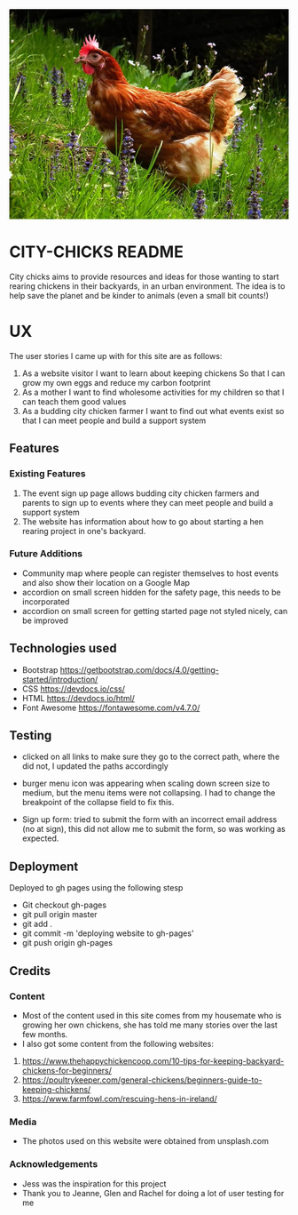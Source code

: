 <img src="assets/images/chicken-grass-range-hen-poultry-meadow-brown.jpg" style="margin: 0;">

# CITY-CHICKS README
City chicks aims to provide resources and ideas for those wanting to start rearing chickens in their
backyards, in an urban environment. The idea is to help save the planet and be kinder to animals (even
a small bit counts!)

# UX
The user stories I  came up with for this site are as follows:

1. As a website visitor I want to learn about keeping chickens So that I can grow my own eggs and reduce my carbon footprint
2. As a mother I want to find wholesome activities for my children so that I can teach them good values
3. As a budding city chicken farmer I want to find out what events exist so that I can meet people and build a support system

## Features
### Existing Features

1. The event sign up page allows budding city chicken farmers and parents to sign up to events where they can meet people and build a support system
2. The website has information about how to go about starting a hen rearing project in one's backyard.

### Future Additions
- Community map where people can register themselves to host events and also show their location on a Google Map
- accordion on small screen hidden for the safety page, this needs to be incorporated
- accordion on small screen for getting started page not styled nicely, can be improved


## Technologies used
- Bootstrap https://getbootstrap.com/docs/4.0/getting-started/introduction/
- CSS https://devdocs.io/css/   
- HTML https://devdocs.io/html/
- Font Awesome https://fontawesome.com/v4.7.0/   


## Testing
- clicked on all links to make sure they go to the correct path, where the did not, I updated the paths accordingly
- burger menu icon was appearing when scaling down screen size to medium, but the menu items were not collapsing.  I had to change the breakpoint of the collapse field to fix this.

- Sign up form: tried to submit the form with an incorrect email address (no at sign), this did not allow me to submit the form, so was working as expected.


## Deployment
Deployed to gh pages using the following stesp
- Git checkout gh-pages 
- git pull origin master
- git add .
- git commit -m 'deploying website to gh-pages'
- git push origin gh-pages
 

## Credits
### Content
- Most of the content used in this site comes from my housemate who is growing her own chickens, she has told me many stories over the last few months.
- I also got some content from the following websites:
1. https://www.thehappychickencoop.com/10-tips-for-keeping-backyard-chickens-for-beginners/
2. https://poultrykeeper.com/general-chickens/beginners-guide-to-keeping-chickens/
3. https://www.farmfowl.com/rescuing-hens-in-ireland/

### Media
- The photos used on this website were obtained from unsplash.com 

### Acknowledgements
- Jess was the inspiration for this project
- Thank you to Jeanne, Glen and Rachel for doing a lot of user testing for me


